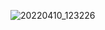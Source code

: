 ![20220410_123226](https://user-images.githubusercontent.com/100521999/162611983-4d3c1fca-9c05-43a9-af79-ae9e34327141.jpg)
